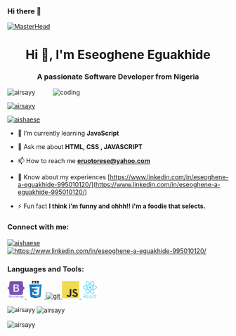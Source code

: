 ### Hi there 👋

<!--
**AirSayy/Airsayy** is a ✨ _special_ ✨ repository because its `README.md` (this file) appears on your GitHub profile.

Here are some ideas to get you started:

- 🔭 I’m currently working on ...
- 🌱 I’m currently learning ...
- 👯 I’m looking to collaborate on ...
- 🤔 I’m looking for help with ...
- 💬 Ask me about ...
- 📫 How to reach me: ...
- 😄 Pronouns: ...
- ⚡ Fun fact: ...
-->
[![MasterHead](https://mir-s3-cdn-cf.behance.net/project_modules/1400/475eb095746151.5e9ecde695f7a.gif)](https://rishavchanda.io)
<h1 align="center">Hi 👋, I'm Eseoghene Eguakhide</h1>
<h3 align="center">A passionate Software Developer from Nigeria</h3>
<img align ="right" alt="coding" width="400" src="https://encrypted-tbn0.gstatic.com/images?q=tbn:ANd9GcQ_senpPqMTyMZRIqaJ-0WGR3P3-3BaDtvbkQ&usqp=CAU">

<p align="left"> <img src="https://komarev.com/ghpvc/?username=airsayy&label=Profile%20views&color=0e75b6&style=flat" alt="airsayy" /> </p>

<p align="left"> <a href="https://github.com/ryo-ma/github-profile-trophy"><img src="https://github-profile-trophy.vercel.app/?username=airsayy" alt="airsayy" /></a> </p>

<p align="left"> <a href="https://twitter.com/aishaese" target="blank"><img src="https://img.shields.io/twitter/follow/aishaese?logo=twitter&style=for-the-badge" alt="aishaese" /></a> </p>

- 🌱 I’m currently learning **JavaScript**

- 💬 Ask me about **HTML, CSS , JAVASCRIPT**

- 📫 How to reach me **eruotorese@yahoo.com**

- 📄 Know about my experiences [https://www.linkedin.com/in/eseoghene-a-eguakhide-995010120/](https://www.linkedin.com/in/eseoghene-a-eguakhide-995010120/)

- ⚡ Fun fact **I think i'm funny and ohhh!! i'm a foodie that selects.**

<h3 align="left">Connect with me:</h3>
<p align="left">
<a href="https://twitter.com/aishaese" target="blank"><img align="center" src="https://raw.githubusercontent.com/rahuldkjain/github-profile-readme-generator/master/src/images/icons/Social/twitter.svg" alt="aishaese" height="30" width="40" /></a>
<a href="https://linkedin.com/in/https://www.linkedin.com/in/eseoghene-a-eguakhide-995010120/" target="blank"><img align="center" src="https://raw.githubusercontent.com/rahuldkjain/github-profile-readme-generator/master/src/images/icons/Social/linked-in-alt.svg" alt="https://www.linkedin.com/in/eseoghene-a-eguakhide-995010120/" height="30" width="40" /></a>
</p>

<h3 align="left">Languages and Tools:</h3>
<p align="left"> <a href="https://getbootstrap.com" target="_blank" rel="noreferrer"> <img src="https://raw.githubusercontent.com/devicons/devicon/master/icons/bootstrap/bootstrap-plain-wordmark.svg" alt="bootstrap" width="40" height="40"/> </a> <a href="https://www.w3schools.com/css/" target="_blank" rel="noreferrer"> <img src="https://raw.githubusercontent.com/devicons/devicon/master/icons/css3/css3-original-wordmark.svg" alt="css3" width="40" height="40"/> </a> <a href="https://git-scm.com/" target="_blank" rel="noreferrer"> <img src="https://www.vectorlogo.zone/logos/git-scm/git-scm-icon.svg" alt="git" width="40" height="40"/> </a> <a href="https://developer.mozilla.org/en-US/docs/Web/JavaScript" target="_blank" rel="noreferrer"> <img src="https://raw.githubusercontent.com/devicons/devicon/master/icons/javascript/javascript-original.svg" alt="javascript" width="40" height="40"/> </a> <a href="https://reactjs.org/" target="_blank" rel="noreferrer"> <img src="https://raw.githubusercontent.com/devicons/devicon/master/icons/react/react-original-wordmark.svg" alt="react" width="40" height="40"/> </a> </p>

<p><img align="left" src="https://github-readme-stats.vercel.app/api/top-langs?username=airsayy&show_icons=true&locale=en&layout=compact" alt="airsayy" /></p>

<p>&nbsp;<img align="center" src="https://github-readme-stats.vercel.app/api?username=airsayy&show_icons=true&locale=en" alt="airsayy" /></p>

<p><img align="center" src="https://github-readme-streak-stats.herokuapp.com/?user=airsayy&" alt="airsayy" /></p>
